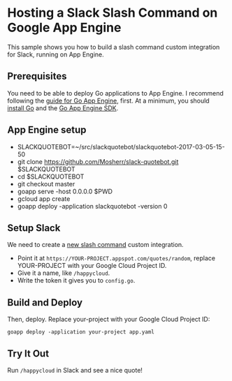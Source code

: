 # Hosting a Slack Slash Command on Google App Engine

This sample shows you how to build a slash command custom integration for Slack,
running on App Engine.

## Prerequisites

You need to be able to deploy Go applications to App Engine. I recommend
following the [guide for Go App Engine][go-appengine], first. At a minimum, you
should [install Go][go-install] and the [Go App Engine SDK][go-appengine-sdk].

[go-appengine]: https://cloud.google.com/appengine/docs/go/
[go-install]: https://golang.org/doc/install
[go-appengine-sdk]: https://cloud.google.com/appengine/downloads#Google_App_Engine_SDK_for_Go

## App Engine setup
- SLACKQUOTEBOT=~/src/slackquotebot/slackquotebot-2017-03-05-15-50
- git clone https://github.com/Mosherr/slack-quotebot.git $SLACKQUOTEBOT
- cd $SLACKQUOTEBOT
- git checkout master
- goapp serve -host 0.0.0.0 $PWD
- gcloud app create
- goapp deploy -application slackquotebot -version 0

## Setup Slack

We need to create a [new slash command][new-slash-command] custom integration.

- Point it at `https://YOUR-PROJECT.appspot.com/quotes/random`, replace
  YOUR-PROJECT with your Google Cloud Project ID.
- Give it a name, like `/happycloud`.
- Write the token it gives you to `config.go`.

[new-slash-command]: https://my.slack.com/services/new/slash-commands

## Build and Deploy

Then, deploy. Replace your-project with your Google Cloud Project ID:

```
goapp deploy -application your-project app.yaml
```


## Try It Out

Run `/happycloud` in Slack and see a nice quote!
